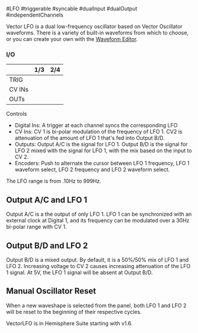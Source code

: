 #LFO #triggerable #syncable #dualInput #dualOutput #independentChannels 

Vector LFO is a dual low-frequency oscillator based on Vector Oscillator waveforms. There is a variety of built-in waveforms from which to choose, or you can create your own with the [Waveform Editor](https://github.com/Chysn/O_C-HemisphereSuite/wiki/Waveform-Editor).

### I/O

|        | 1/3 | 2/4 |
| ------ | :-: | :-: |
| TRIG   |     |     |
| CV INs |     |     |
| OUTs   |     |     |


Controls
* Digital Ins: A trigger at each channel syncs the corresponding LFO
* CV Ins: CV 1 is bi-polar modulation of the frequency of LFO 1. CV2 is attenuation of the amount of LFO 1 that's fed into Output B/D.
* Outputs: Output A/C is the signal for LFO 1. Output B/D is the signal for LFO 2 mixed with the signal for LFO 1, with the mix based on the input to CV 2.
* Encoders: Push to alternate the cursor between LFO 1 frequency, LFO 1 waveform select, LFO 2 frequency and LFO 2 waveform select.

The LFO range is from .10Hz to 999Hz.

## Output A/C and LFO 1

Output A/C is a the output of only LFO 1. LFO 1 can be synchronized with an external clock at Digital 1, and its frequency can be modulated over a 30Hz bi-polar range with CV 1.

## Output B/D and LFO 2

Output B/D is a mixed output. By default, it is a 50%/50% mix of LFO 1 and LFO 2. Increasing voltage to CV 2 causes increasing attenuation of the LFO 1 signal. At 5V, the LFO 1 signal will be absent at Output B/D.

## Manual Oscillator Reset

When a new waveshape is selected from the panel, both LFO 1 and LFO 2 will be reset to the beginning of their respective cycles.

VectorLFO is in Hemisphere Suite starting with v1.6.